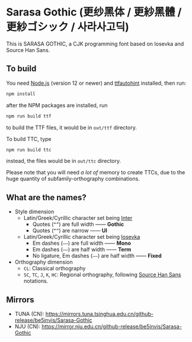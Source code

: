 # Sarasa Gothic (更纱黑体 / 更紗黑體 / 更紗ゴシック / 사라사고딕)

This is SARASA GOTHIC, a CJK programming font based on Iosevka and Source Han Sans.

## To build

You need [Node.js](https://nodejs.org/en/) (version 12 or newer) and [ttfautohint](https://www.freetype.org/ttfautohint) installed, then run:

```bash
npm install
```

after the NPM packages are installed, run

```bash
npm run build ttf
```

to build the TTF files, it would be in `out/ttf` directory.

To build TTC, type

```bash
npm run build ttc
```

instead, the files would be in `out/ttc` directory.

Please note that you will need *a lot of* memory to create TTCs, due to the huge quantity of subfamily-orthography combinations.

## What are the names?

- Style dimension
  - Latin/Greek/Cyrillic character set being [Inter](https://github.com/rsms/inter)
    - Quotes (`“”`) are full width —— **Gothic**
    - Quotes (`“”`) are narrow —— **UI**
  - Latin/Greek/Cyrillic character set being [Iosevka](https://github.com/be5invis/Iosevka)
    - Em dashes (`——`) are full width —— **Mono**
    - Em dashes (`——`) are half width —— **Term**
    - No ligature, Em dashes (`——`) are half width —— **Fixed**
- Orthography dimension
  - `CL`: Classical orthography
  - `SC`, `TC`, `J`, `K`, `HC`: Regional orthography, following [Source Han Sans](https://github.com/adobe-fonts/source-han-sans) notations.

## Mirrors

- TUNA (CN): https://mirrors.tuna.tsinghua.edu.cn/github-release/be5invis/Sarasa-Gothic
- NJU (CN): https://mirror.nju.edu.cn/github-release/be5invis/Sarasa-Gothic
